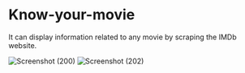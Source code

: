 # Know-your-movie
It can display information related to any movie by scraping the IMDb website.

![Screenshot (200)](https://user-images.githubusercontent.com/74449359/193458732-0609400b-d709-4422-ba3a-a7cdec542e90.png)
![Screenshot (202)](https://user-images.githubusercontent.com/74449359/193458733-a1686a93-15c7-4d8b-bf7f-5c0bcb8f33e9.png)
